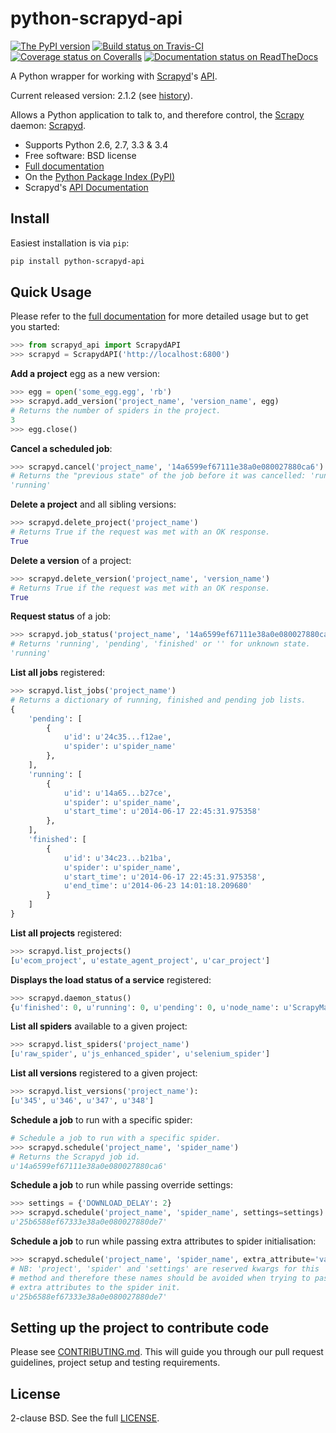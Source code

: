# python-scrapyd-api

[![The PyPI version](https://badge.fury.io/py/python-scrapyd-api.png)][pypi] [![Build status on Travis-CI](https://travis-ci.org/djm/python-scrapyd-api.png?branch=master)](https://travis-ci.org/djm/python-scrapyd-api) [![Coverage status on Coveralls](https://coveralls.io/repos/djm/python-scrapyd-api/badge.png)](https://coveralls.io/r/djm/python-scrapyd-api) [![Documentation status on ReadTheDocs](https://readthedocs.org/projects/python-scrapyd-api/badge/?version=latest)][docs]

A Python wrapper for working with [Scrapyd][scrapyd]'s [API][scrapyd-api-docs].

Current released version: 2.1.2 (see [history][history]).

Allows a Python application to talk to, and therefore control, the
[Scrapy][scrapy] daemon: [Scrapyd][scrapyd].

* Supports Python 2.6, 2.7, 3.3 & 3.4
* Free software: BSD license
* [Full documentation][docs]
* On the [Python Package Index (PyPI)][pypi]
* Scrapyd's [API Documentation][scrapyd-api-docs]

[scrapy]: http://scrapy.org/
[scrapyd]: https://github.com/scrapy/scrapyd
[scrapyd-api-docs]: http://scrapyd.readthedocs.org/en/latest/api.html
[history]: https://github.com/djm/python-scrapyd-api/blob/master/HISTORY.md
[pypi]: https://pypi.python.org/pypi/python-scrapyd-api/
[docs]: http://python-scrapyd-api.readthedocs.org/en/latest/

## Install

Easiest installation is via `pip`:

```bash
pip install python-scrapyd-api
```

## Quick Usage

Please refer to the [full documentation][docs] for more detailed usage but to get you started:

```python
>>> from scrapyd_api import ScrapydAPI
>>> scrapyd = ScrapydAPI('http://localhost:6800')
```

**Add a project** egg as a new version:

```python
>>> egg = open('some_egg.egg', 'rb')
>>> scrapyd.add_version('project_name', 'version_name', egg)
# Returns the number of spiders in the project.
3
>>> egg.close()
```

**Cancel a scheduled job**:

```python
>>> scrapyd.cancel('project_name', '14a6599ef67111e38a0e080027880ca6')
# Returns the "previous state" of the job before it was cancelled: 'running' or 'pending'.
'running'
```

**Delete a project** and all sibling versions:

```python
>>> scrapyd.delete_project('project_name')
# Returns True if the request was met with an OK response.
True
```

**Delete a version** of a project:

```python
>>> scrapyd.delete_version('project_name', 'version_name')
# Returns True if the request was met with an OK response.
True
```

**Request status** of a job:

```python
>>> scrapyd.job_status('project_name', '14a6599ef67111e38a0e080027880ca6')
# Returns 'running', 'pending', 'finished' or '' for unknown state.
'running'
```

**List all jobs** registered:

```python
>>> scrapyd.list_jobs('project_name')
# Returns a dictionary of running, finished and pending job lists.
{
    'pending': [
        {
            u'id': u'24c35...f12ae',
            u'spider': u'spider_name'
        },
    ],
    'running': [
        {
            u'id': u'14a65...b27ce',
            u'spider': u'spider_name',
            u'start_time': u'2014-06-17 22:45:31.975358'
        },
    ],
    'finished': [
        {
            u'id': u'34c23...b21ba',
            u'spider': u'spider_name',
            u'start_time': u'2014-06-17 22:45:31.975358',
            u'end_time': u'2014-06-23 14:01:18.209680'
        }
    ]
}
```

**List all projects** registered:

```python
>>> scrapyd.list_projects()
[u'ecom_project', u'estate_agent_project', u'car_project']
```

**Displays the load status of a service** registered:

```python
>>> scrapyd.daemon_status()
{u'finished': 0, u'running': 0, u'pending': 0, u'node_name': u'ScrapyMachine'}
```

**List all spiders** available to a given project:

```python
>>> scrapyd.list_spiders('project_name')
[u'raw_spider', u'js_enhanced_spider', u'selenium_spider']
```

**List all versions** registered to a given project:

```python
>>> scrapyd.list_versions('project_name'):
[u'345', u'346', u'347', u'348']
```

**Schedule a job** to run with a specific spider:

```python
# Schedule a job to run with a specific spider.
>>> scrapyd.schedule('project_name', 'spider_name')
# Returns the Scrapyd job id.
u'14a6599ef67111e38a0e080027880ca6'
```

**Schedule a job** to run while passing override settings:

```python
>>> settings = {'DOWNLOAD_DELAY': 2}
>>> scrapyd.schedule('project_name', 'spider_name', settings=settings)
u'25b6588ef67333e38a0e080027880de7'
```

**Schedule a job** to run while passing extra attributes to spider initialisation:

```python
>>> scrapyd.schedule('project_name', 'spider_name', extra_attribute='value')
# NB: 'project', 'spider' and 'settings' are reserved kwargs for this
# method and therefore these names should be avoided when trying to pass
# extra attributes to the spider init.
u'25b6588ef67333e38a0e080027880de7'
```


## Setting up the project to contribute code

Please see [CONTRIBUTING.md][contributing].  This will guide you through our pull request
guidelines, project setup and testing requirements.

[contributing]: https://github.com/djm/python-scrapyd-api/blob/master/CONTRIBUTING.md

## License

2-clause BSD. See the full [LICENSE][license].

[license]: https://github.com/djm/python-scrapyd-api/blob/master/LICENSE
